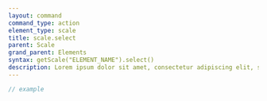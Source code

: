 ```yaml
---
layout: command
command_type: action
element_type: scale
title: scale.select
parent: Scale
grand_parent: Elements
syntax: getScale("ELEMENT_NAME").select()
description: Lorem ipsum dolor sit amet, consectetur adipiscing elit, sed do eiusmod tempor incididunt ut labore et dolore magna aliqua. Ut enim ad minim veniam, quis nostrud exercitation ullamco laboris nisi ut aliquip ex ea commodo consequat.
---
```


```javascript
// example
```